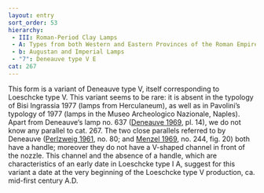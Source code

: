 ```yaml
---
layout: entry
sort_order: 53
hierarchy:
 - III: Roman-Period Clay Lamps
 - A: Types from both Western and Eastern Provinces of the Roman Empire
 - b: Augustan and Imperial Lamps
 - "7": Deneauve type V E
cat: 267
---
```


This form is a variant of Deneauve type V, itself corresponding to Loeschcke type V. This variant seems to be rare: it is absent in the typology of Bisi Ingrassia 1977 (lamps from Herculaneum), as well as in Pavolini’s typology of 1977 (lamps in the Museo Archeologico Nazionale, Naples). Apart from Deneauve‘s lamp no. 637 (<a href='../../bibliography/#deneauve-1969'>Deneauve 1969</a>, pl. 14), we do not know any parallel to cat. 267. The two close parallels referred to by Deneauve (<a href='../../bibliography/#perlzweig-1961'>Perlzweig 1961</a>, no. 80; and <a href='../../bibliography/#menzel-1969'>Menzel 1969</a>, no. 244, fig. 20) both have a handle; moreover they do not have a V-shaped channel in front of the nozzle. This channel and the absence of a handle, which are characteristics of an early date in Loeschcke type I A, suggest for this variant a date at the very beginning of the Loeschcke type V production, ca. mid-first century A.D.
